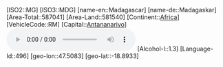 ﻿---
location: [-18.8933,47.5083]
type: Country
tags:
- geo/Country

SpocWebEntityId: 26959
isDeleted: false
confidential: public

---
[ISO2::MG]
[ISO3::MDG]
[name-en::Madagascar]
[name-de::Madagaskar]
[Area-Total::587041]
[Area-Land::581540]
[Continent::[Africa](geo/Continent/Africa.md)]
[VehicleCode::RM]
[Capital::[Antananarivo](geo/Continent/Africa/Madagascar/Antananarivo.md)]
![Anthem-Madagascar](xLarge/National-Anthem/Anthem-Madagascar.mp3)
[Alcohol-l::1.3]
[Language-Id::496]
[geo-lon::47.5083]
[geo-lat::-18.8933]

